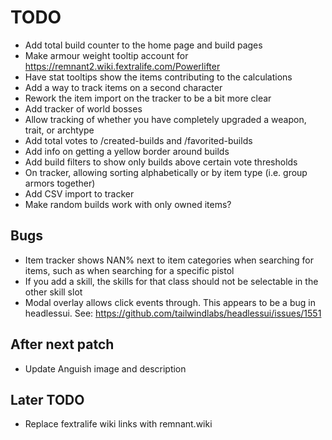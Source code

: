 # TODO

- Add total build counter to the home page and build pages
- Make armour weight tooltip account for https://remnant2.wiki.fextralife.com/Powerlifter
- Have stat tooltips show the items contributing to the calculations
- Add a way to track items on a second character
- Rework the item import on the tracker to be a bit more clear
- Add tracker of world bosses
- Allow tracking of whether you have completely upgraded a weapon, trait, or archtype
- Add total votes to /created-builds and /favorited-builds
- Add info on getting a yellow border around builds
- Add build filters to show only builds above certain vote thresholds
- On tracker, allowing sorting alphabetically or by item type (i.e. group armors together)
- Add CSV import to tracker
- Make random builds work with only owned items?

## Bugs

- Item tracker shows NAN% next to item categories when searching for items, such as when searching for a specific pistol
- If you add a skill, the skills for that class should not be selectable in the other skill slot
- Modal overlay allows click events through. This appears to be a bug in headlessui. See: https://github.com/tailwindlabs/headlessui/issues/1551

## After next patch

- Update Anguish image and description

## Later TODO

- Replace fextralife wiki links with remnant.wiki
